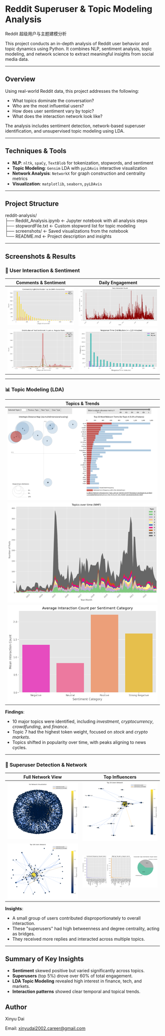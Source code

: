# Reddit Superuser & Topic Modeling Analysis
Reddit 超级用户与主题建模分析

This project conducts an in-depth analysis of Reddit user behavior and topic dynamics using Python. It combines NLP, sentiment analysis, topic modeling, and network science to extract meaningful insights from social media data.

---

## Overview

Using real-world Reddit data, this project addresses the following:

- What topics dominate the conversation?  
- Who are the most influential users?  
- How does user sentiment vary by topic?  
- What does the interaction network look like?

The analysis includes sentiment detection, network-based superuser identification, and unsupervised topic modeling using LDA.

---

## Techniques & Tools

- **NLP**: `nltk`, `spaCy`, `TextBlob` for tokenization, stopwords, and sentiment  
- **Topic Modeling**: `Gensim` LDA with `pyLDAvis` interactive visualization  
- **Network Analysis**: `NetworkX` for graph construction and centrality metrics  
- **Visualization**: `matplotlib`, `seaborn`, `pyLDAvis`

---

## Project Structure

reddit-analysis/  
├── Reddit_Analysis.ipynb      ← Jupyter notebook with all analysis steps  
├── stopwordFile.txt           ← Custom stopword list for topic modeling  
├── screenshots/               ← Saved visualizations from the notebook  
└── README.md                  ← Project description and insights  

---

## Screenshots & Results

### 📌 User Interaction & Sentiment

| Comments & Sentiment | Daily Engagement |
|----------------------|------------------|
| ![](screenshots/CommentLengthDistribution.png) | ![](screenshots/DailyInteractionCount.png) |
| ![](screenshots/DistributionofPostSentiment.png) | ![](screenshots/ResponseTimeDistribution.png) |

---

### 📊 Topic Modeling (LDA)

| Topics & Trends |
|-----------------|
| ![](screenshots/TopicAnalysis.png) |
| ![](screenshots/TopicsOverTime.png) |
| ![](screenshots/AverageInteractionCount.png) |

**Findings**:
- 10 major topics were identified, including *investment*, *cryptocurrency*, *crowdfunding*, and *finance*.  
- Topic 7 had the highest token weight, focused on *stock* and *crypto markets*.  
- Topics shifted in popularity over time, with peaks aligning to news cycles.

---

### 👑 Superuser Detection & Network

| Full Network View | Top Influencers |
|------------------|------------------|
| ![](screenshots/FullNetworkVisualization.png) | ![](screenshots/Top30UsersNetwork.png) |
| ![](screenshots/Top100UsersNetwork.png) | ![](screenshots/SuperUserBasicCharacteristics.png) |

**Insights**:
- A small group of users contributed disproportionately to overall interaction.  
- These "superusers" had high betweenness and degree centrality, acting as bridges.  
- They received more replies and interacted across multiple topics.

---

## Summary of Key Insights

- **Sentiment** skewed positive but varied significantly across topics.
- **Superusers** (top 5%) drove over 60% of total engagement.
- **LDA Topic Modeling** revealed high interest in finance, tech, and markets.
- **Interaction patterns** showed clear temporal and topical trends.

## Author
Xinyu Dai

Email: xinyudai2002.career@gmail.com
